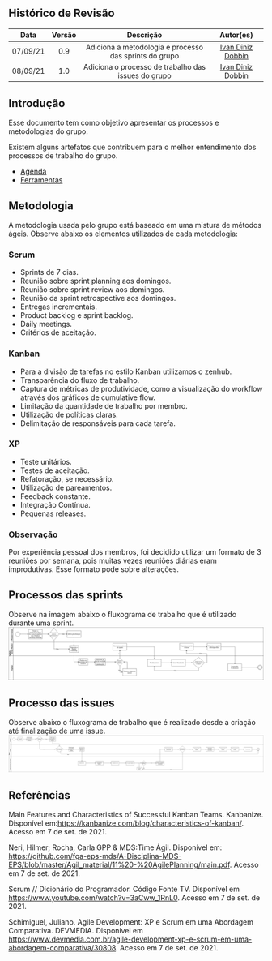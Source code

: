 ## Histórico de Revisão
| Data | Versão | Descrição | Autor(es)|
|:----:|:------:|:---------:|:--------:|
| 07/09/21 | 0.9 |  Adiciona a metodologia e processo das sprints do grupo | [Ivan Diniz Dobbin](https://github.com/darmsDD) |
| 08/09/21 | 1.0 |  Adiciona o processo de trabalho das issues do grupo | [Ivan Diniz Dobbin](https://github.com/darmsDD) |


## Introdução
Esse documento tem como objetivo apresentar os processos e metodologias do grupo.

Existem alguns artefatos que contribuem para o melhor entendimento dos processos de trabalho do grupo.

- [Agenda](agenda.md)
- [Ferramentas](ferramentas.md)

## Metodologia
A metodologia usada pelo grupo está baseado em uma mistura de métodos ágeis. Observe abaixo os elementos utilizados de cada metodologia:

### Scrum
- Sprints de 7 dias.
- Reunião sobre sprint planning aos domingos.
- Reunião sobre sprint review aos domingos.
- Reunião da sprint retrospective aos domingos.
- Entregas incrementais.
- Product backlog e sprint backlog.
- Daily meetings.
- Critérios de aceitação.

### Kanban

- Para a divisão de tarefas no estilo Kanban utilizamos o zenhub.
- Transparência do fluxo de trabalho.
- Captura de métricas de produtividade, como a visualização do workflow através dos gráficos de cumulative flow.
- Limitação da quantidade de trabalho por membro.
- Utilização de políticas claras.
- Delimitação de responsáveis para cada tarefa.

### XP
- Teste unitários.
- Testes de aceitação.
- Refatoração, se necessário.
- Utilização de pareamentos.
- Feedback constante.
- Integração Contínua.
- Pequenas releases.

### Observação
Por experiência pessoal dos membros, foi decidido utilizar um formato de 3 reuniões por semana, pois muitas vezes reuniões diárias eram improdutivas. Esse formato pode sobre alterações.

## Processos das sprints

Observe na imagem abaixo o fluxograma de trabalho que é utilizado durante uma sprint.
[![](imagens/processoSprint.png)](imagens/processoSprint.png)


## Processo das issues

Observe abaixo o fluxograma de trabalho que é realizado desde a criação até finalização de uma issue.
[![](imagens/processoIssues.png)](imagens/processoIssues.png)





## Referências

Main Features and Characteristics of Successful Kanban Teams. Kanbanize. Disponível em:<https://kanbanize.com/blog/characteristics-of-kanban/>. Acesso em 7 de set. de 2021.

Neri, Hilmer; Rocha, Carla.GPP & MDS:Time Ágil. Disponível em: <https://github.com/fga-eps-mds/A-Disciplina-MDS-EPS/blob/master/Agil_material/11%20-%20AgilePlanning/main.pdf>. Acesso em 7 de set. de 2021. 


Scrum // Dicionário do Programador. Código Fonte TV. Disponível em <https://www.youtube.com/watch?v=3aCww_1RnL0>.
Acesso em 7 de set. de 2021.

Schimiguel, Juliano. Agile Development: XP e Scrum em uma Abordagem Comparativa. DEVMEDIA. Disponível em <https://www.devmedia.com.br/agile-development-xp-e-scrum-em-uma-abordagem-comparativa/30808>. Acesso em 7 de set. de 2021.


